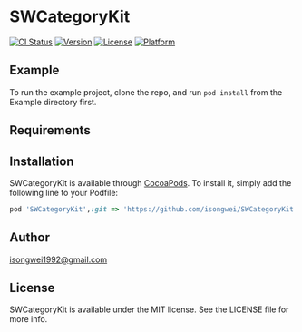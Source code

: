 # SWCategoryKit

[![CI Status](http://img.shields.io/travis/i_songwei@163.com/SWCategoryKit.svg?style=flat)](https://travis-ci.org/i_songwei@163.com/SWCategoryKit)
[![Version](https://img.shields.io/cocoapods/v/SWCategoryKit.svg?style=flat)](http://cocoapods.org/pods/SWCategoryKit)
[![License](https://img.shields.io/cocoapods/l/SWCategoryKit.svg?style=flat)](http://cocoapods.org/pods/SWCategoryKit)
[![Platform](https://img.shields.io/cocoapods/p/SWCategoryKit.svg?style=flat)](http://cocoapods.org/pods/SWCategoryKit)

## Example

To run the example project, clone the repo, and run `pod install` from the Example directory first.

## Requirements

## Installation

SWCategoryKit is available through [CocoaPods](http://cocoapods.org). To install
it, simply add the following line to your Podfile:

```ruby
pod 'SWCategoryKit',:git => 'https://github.com/isongwei/SWCategoryKit.git'
```

## Author

isongwei1992@gmail.com

## License

SWCategoryKit is available under the MIT license. See the LICENSE file for more info.
